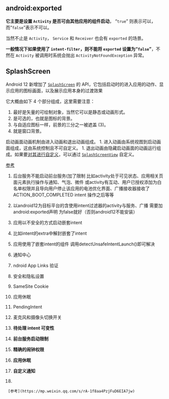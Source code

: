 ## android:exported

**它主要是设置 `Activity` 是否可由其他应用的组件启动**， “`true`” 则表示可以，而“`false`”表示不可以。

当然不止是 `Activity`， `Service` 和 `Receiver` 也会有 `exported` 的场景。

**一般情况下如果使用了 `intent-filter`，则不能将  `exported` 设置为“`false`”**，不然在 `Activity` 被调用时系统会抛出 `ActivityNotFoundException` 异常。



## SplashScreen

Android 12 新增加了 [`SplashScreen`](https://link.juejin.cn/?target=https%3A%2F%2Fdeveloper.android.com%2Freference%2Fandroid%2Fwindow%2FSplashScreen) 的 API，它包括启动时的进入应用的动作、显示应用的图标画面，以及展示应用本身的过渡效果

它大概由如下 4 个部分组成，这里需要注意：

 1. 最好是矢量的可绘制对象，当然它可以是静态或动画形式。
 1. 是可选的，也就是图标的背景。
 1. 与自适应图标一样，前景的三分之一被遮盖 (3)。
 1. 就是窗口背景。

启动画面动画机制由进入动画和退出动画组成。
	1. 进入动画由系统视图到启动画面组成，这由系统控制且不可自定义。
	1. 退出动画由隐藏启动画面的动画运行组成。如果要[对其进行自定义](https://developer.android.com/guide/topics/ui/splash-screen#customize-animation)，可以通过 [`SplashScreenView`](https://developer.android.com/reference/android/window/SplashScreenView) 自定义。

[参考](https://juejin.cn/post/7037105000480243748/)









1. 后台服务不能启动前台服务(加了限制 比如activity处于可见状态、应用相关页面元素执行操作与通知、气泡、微件 或activity有互动、用户已授权添加为白名单权限并且导向用户停止该应用的电池优化界面、广播接收器接收了ACTION_BOOT_COMPLETED intent 操作之后等等

1. 以android12为目标平台的含使用intent过滤器的activity与服务、广播 需要加android:exported声明 为false就好（否则android12不能安装）

1. 应用以不安全的方式启动嵌套intent

1. 比如intent的extra中解封嵌套了intent

1. 应用使用了嵌套intent的组件
    调用detectUnsafeIntentLaunch()即可解决

1. 通知中心

1. ndroid App Links 验证

1. 安全和隐私设置

1. SameSite Cookie

1. 应用休眠

1. PendingIntent

1. 麦克风和摄像头切换开关

1. **待处理 intent 可变性**

1. **前台服务启动限制**

1. **精确的闹钟权限**

1. **应用休眠**

1. **自定义通知**

1.  

     [参考](https://mp.weixin.qq.com/s/rA-1f8aa4PzjFuD6EIA7jw)

     
